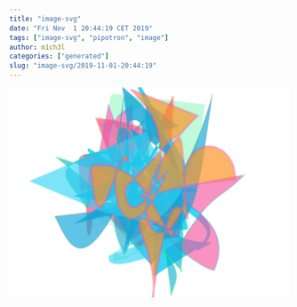 ```yaml
---
title: "image-svg"
date: "Fri Nov  1 20:44:19 CET 2019"
tags: ["image-svg", "pipotron", "image"]
author: m1ch3l
categories: ["generated"]
slug: "image-svg/2019-11-01-20:44:19"
---
```


![](image.svg)
